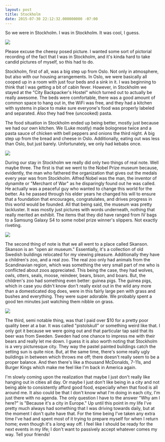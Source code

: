 ```yaml
---
layout: post
title: Stockholm
date: 2015-07-30 22:12:32.000000000 -07:00
---
```

So we were in Stockholm. I was in Stockholm. It was cool, I guess.

![](http://i.imgur.com/sQD1J2z.jpg)

Please excuse the cheesy posed picture. I wanted some sort of pictorial recording of the fact that I was in Stockholm, and it's kinda hard to take candid pictures of myself, so this had to do. 

Stockholm, first of all, was a big step up from Oslo. Not only in atmosphere, but also with our housing arrangements. In Oslo, we were basically all cooped up in a room with just four beds and a sink in it. I was beginning to think that I was getting a bit of cabin fever. However, in Stockholm we stayed at the "City Backpacker's Hostel" which turned out to actually be really awesome. The beds were comfortable, there was a good amount of common space to hang out in, the WiFi was free, and they had a kitchen with systems in place to make sure everyone's food was properly labeled and separated. Also they had free (uncooked) pasta.

The food situation in Stockholm ended up being better, mostly just because we had our own kitchen. We (Luke mostly) made bolognese twice and a pasta sauce of chicken with bell peppers and onions the third night. A big step up from the bread and cheese in Oslo. Additionally, eating out was less than Oslo, but just barely. Unfortunately, we only had kebabs once.

![](http://i.imgur.com/5EL2pOQ.jpg)

During our stay in Stockholm we really did only two things of real note. Well maybe three. The first is that we went to the Nobel Prize museum because, evidently, the man who fathered the organization that gives out the medals every year was from Stockholm. Alfred Nobel was the man, the inventor of dynamite or "Merchant of War" as he disparingly found out he was called. He actually was a peaceful guy who wanted to change this world for the better. As he passed through his elder years he changed his will to ensure that a foundation that encourages, congratulates, and drives progress in this world would be founded. All that being said, the museum was pretty lackluster. It was mostly just pictures with words underneath, nothing that really merited an exhibit. The items that they did have ranged from IV bags to a Samsung Galaxy S4 to some nobel prize winner's slippers. Not exactly riveting.

![](http://i.imgur.com/ip8cMDH.jpg)

The second thing of note is that we all went to a place called Skanson. Skanson is an "open air museum." Essentially, it's a collection of old Swedish buildings relocated for my viewing pleasure. Additionally they have a children's zoo, and a real zoo. The real zoo only had animals from the Scandinavian region, which was something the very small part of me who is conflicted about zoos appreciated. This being the case, they had wolves, owls, otters, seals, moose, reindeer, bears, bison, and boars. But, the children's zoo had something even better: guinea pigs. The guinea pigs, which in case you didn't know don't really exist out in the wild any more than a domesticated dog does, were in this fairly large pen with grass and bushes and everything. They were super adorable. We probably spent a good ten minutes just watching them nibble on grass.

![](http://i.imgur.com/QNAlCdv.jpg)

The third, semi notable thing, was that I paid over $10 for a pretty poor quality beer at a bar. It was called "pistolskull" or something weird like that. I only got it because we were going out and that particular tap said that its beer was from Sweden. Sweden had one chance to impress me with their bears and really let me down. I guess it is also worth noting that Stockholm is a very picturesque city. They way the pastel painted buildings catch the setting sun is quite nice. But, at the same time, there's some really ugly buildings in between which throws me off; there doesn't really seem to be a proper balance. And then there's like a thousand McDonalds, 7-11s, and Burger Kings which make me feel like I'm back in America again.

I'm slowly coming upon the realization that maybe I just don't really like hanging out in cities all day. Or maybe I just don't like being in a city and not being able to consistently afford good food, especially when that food is all around me. It also could be that I don't know what I'm doing in each city, I'm just there with no agenda. The only question I have to the answer "Why am I here?" is "Because it's a city in Europe." Up until this point in my life I've pretty much always had something that I was driving towards daily, but at the moment I don't quite have that. For the time being I've taken any extra time I've had and spent most of it trying to prepare myself for when I return home; even though it's a long way off. I feel like I should be ready for the next events in my life; I don't want to passively accept whatever comes my way.
Tell your friends!
